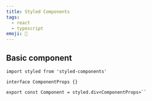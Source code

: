 ```yaml
---
title: Styled Components
tags:
  - react
  - typescript
emoji: 💅
---
```


## Basic component

```tsx
import styled from 'styled-components'

interface ComponentProps {}

export const Component = styled.div<ComponentProps>``
```
